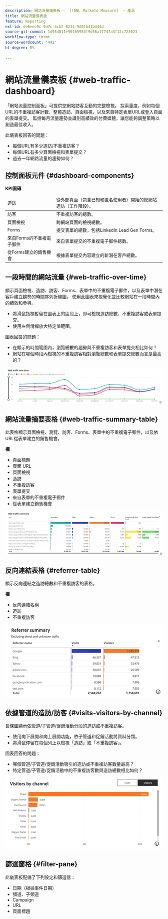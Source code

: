 ```yaml
---
description: 網站流量儀表板 —  [!DNL Marketo Measure]  — 產品
title: 網站流量儀表板
feature: Reporting
exl-id: de6eec0c-9d7c-4cb2-8214-9d0fb41b444d
source-git-commit: 1d954811e90165953f9d56a17747a3f12c723023
workflow-type: tm+mt
source-wordcount: '442'
ht-degree: 0%

---
```


# 網站流量儀表板 {#web-traffic-dashboard}

「網站流量控制面板」可提供您網站訪客互動的完整檢視。 探索量度，例如每個URL的不重複訪客計數、整體造訪、頁面檢視，以及來自特定表單URL或登入頁面的表單提交。 監控每月流量趨勢並識別高績效的付費媒體，讓您能夠調整策略以創造最佳收入。

此儀表板回答的問題：

* 每個URL有多少造訪/不重複訪客？
* 每個URL有多少頁面檢視和表單提交？
* 過去一年網路流量的趨勢如何？

## 控制面板元件 {#dashboard-components}

**KPI圖磚**

<table>
<thead>
  <tr>
    <td>造訪</td>
    <td>從外部頁面（包含已知和匿名使用者）開始的總網站造訪（工作階段）。</td>
  </tr>
</thead>
<tbody>
  <tr>
    <td>訪客</td>
    <td>不重複訪客的總數。</td>
  </tr>
  <tr>
    <td>頁面檢視</td>
    <td>跨網站頁面的檢視總數。</td>
  </tr>
  <tr>
    <td>Forms</td>
    <td>提交表單的總數，包括LinkedIn Lead Gen Forms。</td>
  </tr>
  <tr>
    <td>來自Forms的不重複電子郵件</td>
    <td>來自表單提交的不重複電子郵件總數。</td>
  </tr>
  <tr>
    <td>從Forms建立的銷售機會</td>
    <td>根據表單提交內容建立的新潛在客戶總數。</td>
  </tr>
</tbody>
</table>

## 一段時間的網站流量 {#web-traffic-over-time}

顯示頁面檢視、造訪、訪客、Forms、表單中的不重複電子郵件，以及表單中潛在客戶建立趨勢的時間序列折線圖。 使用此圖表來視覺化並比較網站在一段時間內的績效和參與。

* 將滑鼠指標暫留在圖表上的區段上，即可檢視造訪總數、不重複訪客或表單提交。
* 使用左側滑桿放大特定值範圍。

圖表回答的問題：

* 在顯示的時間範圍內，瀏覽總數的趨勢與不重複訪客和表單提交相比如何？
* 網站在哪個時段內檢視的不重複訪客相對瀏覽總數和表單提交總數而言是最高的？

![](assets/web-traffic-dashboard-1.png)

## 網站流量摘要表格 {#web-traffic-summary-table}

此表格顯示頁面檢視、瀏覽、訪客、Forms、表單中的不重複電子郵件，以及依URL從表單建立的銷售機會。

**欄**

* 頁面標題
* 頁面 URL
* 頁面檢視
* 造訪
* 不重複訪客
* 表單提交
* 來自表單的不重複電子郵件
* 從表單建立銷售機會

![](assets/web-traffic-dashboard-2.png)

## 反向連結表格 {#referrer-table}

顯示反向連結之造訪總數和不重複訪客的表格。

**欄**

* 反向連結名稱
* 造訪
* 不重複訪客

![](assets/web-traffic-dashboard-3.png)

## 依據管道的造訪/訪客 {#visits-visitors-by-channel}

長條圖顯示依管道/子管道/促銷活動分段的造訪或不重複訪客。

* 使用向下展開和向上展開功能，依子管道和促銷活動將資料分類。
* 將滑鼠停留在每個列上以檢視「造訪」或「不重複訪客」。

圖表回答的問題：

* 哪個管道/子管道/促銷活動吸引的造訪或不重複訪客數量最高？
* 特定管道/子管道/促銷活動中的不重複訪客數與造訪總數相比如何？

![](assets/web-traffic-dashboard-4.png)

## 篩選窗格 {#filter-pane}

此儀表板配備了下列設定和篩選器：

* 日期（根據事件日期）
* 頻道、子頻道
* Campaign
* URL
* 頁面標題
